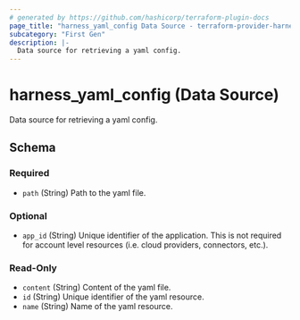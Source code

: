 ```yaml
---
# generated by https://github.com/hashicorp/terraform-plugin-docs
page_title: "harness_yaml_config Data Source - terraform-provider-harness"
subcategory: "First Gen"
description: |-
  Data source for retrieving a yaml config.
---
```


# harness_yaml_config (Data Source)

Data source for retrieving a yaml config.



<!-- schema generated by tfplugindocs -->
## Schema

### Required

- `path` (String) Path to the yaml file.

### Optional

- `app_id` (String) Unique identifier of the application. This is not required for account level resources (i.e. cloud providers, connectors, etc.).

### Read-Only

- `content` (String) Content of the yaml file.
- `id` (String) Unique identifier of the yaml resource.
- `name` (String) Name of the yaml resource.


